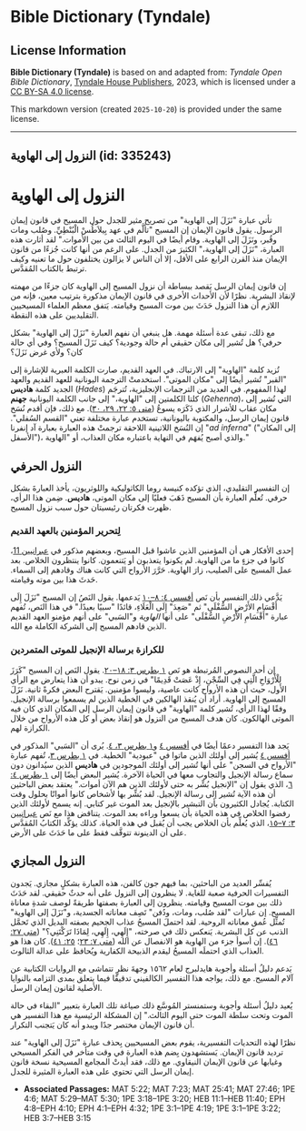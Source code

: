 # Bible Dictionary (Tyndale)

## License Information

**Bible Dictionary (Tyndale)** is based on and adapted from: _Tyndale Open Bible Dictionary_, [Tyndale House Publishers](https://tyndaleopenresources.com/), 2023, which is licensed under a [CC BY-SA 4.0 license](https://creativecommons.org/licenses/by-sa/4.0/legalcode.en).

This markdown version (created `2025-10-20`) is provided under the same license.



--------------------------------

## النزول إلى الهاوية (id: 335243)

النزول إلى الهاوية
==================

تأتي عبارة "نَزَلَ إلى الهاوية" من تصريح مثير للجدل حول المسيح في قانون إيمان الرسول. يقول قانون الإيمان إن المسيح "تألَّم في عهد بِيلاَطُسْ الْبُنْطِيِّ. وصُلب ومات وقُبر، ونَزَلَ إلى الهاوية. وقام أيضًا في اليوم الثالث من بين الأموات." لقد أثارت هذه العبارة، "نَزَلَ إلى الهاوية،" الكثيرَ من الجدل. على الرغم من أنها كانت جُزءًا من قانون الإيمان منذ القرن الرابع على الأقل، إلا أن الناس لا يزالون يختلفون حول ما تعنيه وكيف ترتبط بالكتاب المُقدَّس.

إن قانون إيمان الرسل يَقصد ببساطة أن نزول المسيح إلى الهاوية كان جزءًا من مهمته لإنقاذ البشرية. نظرًا لأن الأحداث الأخرى في قانون الإيمان مذكورة بترتيب معين، فإنه من اللازم أن هذا النزول حَدَثَ بين موت المسيح وقيامته. يَتفق معظم العلماء المسيحيين التقليديين على هذه النقطة.

مع ذلك، تبقى عدة أسئلة مهمة. هل ينبغي أن نفهم العبارة "نَزَلَ إلى الهاوية" بشكل حرفي؟ هل تُشير إلى مكان حقيقي أم حالة وجودية؟ كيف نَزَلَ المسيح؟ وفي أي حالة كان؟ ولأي غرض نَزَلَ؟

تُزيد كلمة "الهاوية" إلى الارتباك. في العهد القديم، صارت الكلمة العبرية للإشارة إلى "القبر" تُشير أيضًا إلى "مكان الموتى". استخدمتْ الترجمة اليونانية للعهد القديم والعهد الجديد كلمة **هاديس** (*Hades*) لهذا المفهوم. في العديد من الترجمات الإنجليزية، تُترجَم كلتا الكلمتين إلى "الهاوية،" إلى جانب الكلمة اليونانية **جهنم** (*Gehenna*)، التي تُشير إلى مكان عقاب للأشرار الذي ذَكَرَه يسوعُ ([متى ٥: ٢٢، ٢٩، ٣٠](https://ref.ly/Matt5:22,Matt5:29-Matt5:30)). مع ذلك، فإن أقدم نُسَخ قانون إيمان الرسل، والمكتوبة باليونانية، تستخدم عبارة مختلفة تعني "القسم السُفلي". إن النُسَخ اللاتينية اللاحقة ترجمتْ هذه العبارة بعبارة آد إنفرنا "*ad inferna*" ("إلى المكان الأسفل")، والذي أصبح يُفهَم في النهاية باعتباره مكان العذاب، أو "الهاوية."

النزول الحرفي
-------------

إن التفسير التقليدي، الذي تؤكده كنيسة روما الكاثوليكية واللوثريون، يأخذ العبارةَ بشكل حرفي. تُعلِّم العبارة بأن المسيح ذَهَبَ فعليًا إلى مكان الموتى، **هاديس**. ضِمن هذا الرأي، ظهرت فكرتان رئيسيتان حول سبب نزول المسيح.

### لِتحرير المؤمنين بالعهد القديم

إحدى الأفكار هي أن المؤمنين الذين عاشوا قبل المسيح، وبعضهم مذكور في [عبرانيين 11](https://ref.ly/Heb11:1-Heb11:40)، كانوا في جزءٍ ما من الهاوية. لم يكونوا يتعذبون أو يَتنعمون. كانوا ينتظرون الخلاص. بعد عمل المسيح على الصليب، زارَ الهاوية. حَرَّرَ الأرواح التي كانت هناك وقادهم إلى السماء. حَدثَ هذا بين موته وقيامته.

يَدَّعي ذلك التفسير بأن نَص [أفسس ٤: ٨–١٠](https://ref.ly/Eph4:8-Eph4:10) يَدعمها. يقول النَصُ إن المسيح "نَزَلَ إِلَى أَقْسَامِ الأَرْضِ السُّفْلَى" ثم "صَعِدَ" إِلَى الْعَلَاءِ، قائدًا "سبيًا بعيدًا." في هذا النَص، تُفهم عبارة "أَقْسَامِ الأَرْضِ السُّفْلَى" على أنها *الهاوية* و"السَبي" على أنهم مؤمنو العهد القديم الذين قادهم المسيح إلى الشركة الكاملة مع الله.

### للكرازة برسالة الإنجيل للموتى المتمردين

إن أحد النصوص المُرتبطة هو نَص [١ بطرس ٣: ١٨–٢٠](https://ref.ly/1Pet3:18-1Pet3:20). يقول النَص إن المسيح "كَرَزَ لِلْأَرْوَاحِ الَّتِي فِي السِّجْنِ، إِذْ عَصَتْ قَدِيمًا" في زمن نوح. يبدو أن هذا يتعارض مع الرأي الأول، حيث أن هذه الأرواح كانت عاصية، وليسوا مؤمنين. يَقترح البعض فكرةً ثانية. نَزَلَ المسيح إلى الهاوية. أراد أن يُنقذ الهالكين في الخطية الذين لم يسمعوا برسالة الإنجيل. وفقًا لهذا الرأي، تُشير كلمة "الهاوية" في قانون إيمان الرسل إلى المكان الذي كان فيه الموتى الهالكون. كان هدف المسيح من النزول هو إنقاذ بعض أو كل هذه الأرواح من خلال الكرازة لهم.

يَجد هذا التفسير دعمًا أيضًا في [أفسس ٤](https://ref.ly/Eph4:1-Eph4:32) و[١ بطرس ٣، ٤](https://ref.ly/1Pet3:1-1Pet4:19). يُرى أن "السَبي" المذكور في [أفسس ٤](https://ref.ly/Eph4:1-Eph4:32) يُشير إلى أولئك الذين ماتوا في "عبودية" الخطية. في [١ بطرس ٣](https://ref.ly/1Pet3:1-1Pet3:22)، تُفهم عبارة "الأرواح في السجن" على أنها تُشير إلى أولئك الموجودين في **هاديس** الذين سيُدانون دون سماع رسالة الإنجيل والتجاوب معها في الحياة الآخرة. يُشير البعض أيضًا إلى [١ بطرس ٤: ٦](https://ref.ly/1Pet4:6)، الذي يقول إن "الإنجيل بُشِّر به حتى لأولئك الذين هم الآن أموات." يعتقد بعض الباحثين أن هذه الآية تُشير إلى رسالة الإنجيل. لقد بُشِّر بها لأشخاص كانوا أمواتًا بحلول وقت الكتابة. يُجادل الكثيرون بأن التبشير بالإنجيل بعد الموت غير كتابي. إنه يسمح لأولئك الذين رفضوا الخلاص في هذه الحياة بأن يسعوا وراءه بعد الموت. يتناقض هذا مع نَص [عبرانيين ٣: ٧–١٥](https://ref.ly/Heb3:7-Heb3:15)، الذي يُعلِّم بأن الخلاص يجب أن يُقبل في هذه الحياة. كذلك يؤكِّد الكتابُ المُقدَّس على أن الدينونة تتوقَّف فقط على ما حَدَثَ على الأرض.

النزول المجازي
--------------

يُفسِّر العديد من الباحثين، بما فيهم جون كالفن، هذه العبارة بشكلٍ مجازي. يَجدون التفسيرات الحرفية صعبة للغاية. لا ينظرون إلى النزول على أنه حدثٌ حقيقي. لقد حَدَثَ ذلك بين موت المسيح وقيامته. ينظرون إلى العبارة بصفتها طريقةً لوصف شدةِ معاناة المسيح. إن عبارات "لقد صُلب، ومات، ودُفن" تَصِف معاناته الجسدية، و"نَزَلَ إلى الهاوية" تُمثِّل عُمق معاناته الروحية. لقد احتملَ المسيحُ عذاب الجحيم بصفته البديل الذي تَحمَّل الذنب عن كل البشرية. يَنعكس ذلك في صرخته، "إِلَهِي، إِلَهِي، لِمَاذَا تَرَكْتَنِي؟" ([متى ٢٧: ٤٦](https://ref.ly/Matt27:46)). إن أسوأ جزء من الهاوية هو الانفصال عن الله ([متى ٧: ٢٣](https://ref.ly/Matt7:23)؛ [٢٥: ٤١](https://ref.ly/Matt25:41)). كان هذا هو العذاب الذي احتملَه المسيحُ ليقدم الذبيحة الكفارية ويُحافظ على عدالة الثالوث.

يَدعم دليلُ أسئلة وأجوبة هايدلبرج لعام ١٥٦٢ وجهةَ نظرٍ تتماشى مع الروايات الكتابية عن آلام المسيح. مع ذلك، يواجه هذا التفسير الكالفيني تدقيقًا فيما يتعلق بمدى التزامه بالنوايا الأصلية لقانون إيمان الرسل.

يُعيد دليلُ أسئلة وأجوبة وستمنستر المُوسَّع ذلك صياغة تلك العبارة بتعبير "البقاء في حالة الموت وتحت سلطة الموت حتى اليوم الثالث." إن المشكلة الرئيسية مع هذا التفسير هي أن قانون الإيمان مختصر جدًا ويبدو أنه كان يَتجنب التكرار.

نظرًا لهذه التحديات التفسيرية، يقوم بعض المسيحيين بِحذف عبارة "نَزَلَ إلى الهاوية" عند ترديد قانون الإيمان. يَستشهدون بِضم هذه العبارة في وقت متأخر في الفكر المسيحي وغيابها عن قانون الإيمان النيقاوي. مع ذلك، فقد أيدتْ المجامع المسيحية نسخة قانون إيمان الرسل التي تحتوي على هذه العبارة المثيرة للجدل.

* **Associated Passages:** MAT 5:22; MAT 7:23; MAT 25:41; MAT 27:46; 1PE 4:6; MAT 5:29–MAT 5:30; 1PE 3:18–1PE 3:20; HEB 11:1–HEB 11:40; EPH 4:8–EPH 4:10; EPH 4:1–EPH 4:32; 1PE 3:1–1PE 4:19; 1PE 3:1–1PE 3:22; HEB 3:7–HEB 3:15

